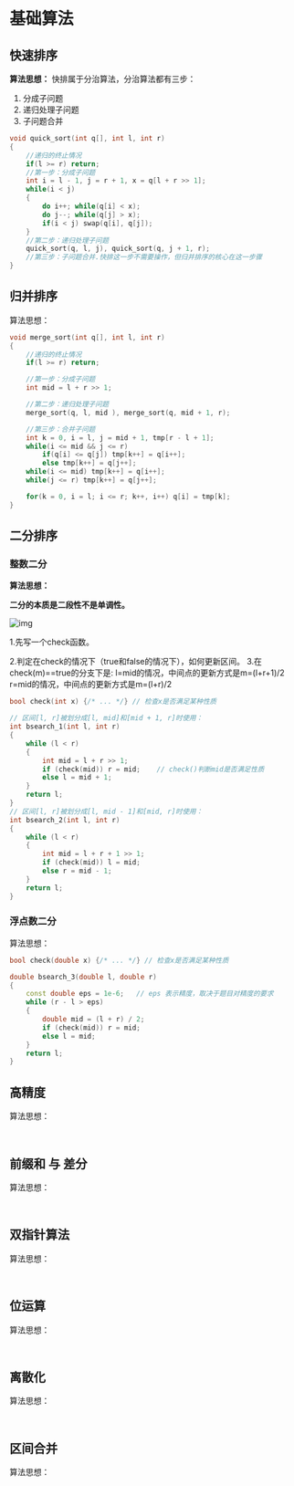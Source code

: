 # 基础算法
## 快速排序
**算法思想：**
快排属于分治算法，分治算法都有三步：
1. 分成子问题
2. 递归处理子问题
3. 子问题合并

```c++
void quick_sort(int q[], int l, int r)
{
    //递归的终止情况
    if(l >= r) return;
    //第一步：分成子问题
    int i = l - 1, j = r + 1, x = q[l + r >> 1];
    while(i < j)
    {
        do i++; while(q[i] < x);
        do j--; while(q[j] > x);
        if(i < j) swap(q[i], q[j]);
    }
    //第二步：递归处理子问题
    quick_sort(q, l, j), quick_sort(q, j + 1, r);
    //第三步：子问题合并.快排这一步不需要操作，但归并排序的核心在这一步骤
}

```

## 归并排序
算法思想：


```c++
void merge_sort(int q[], int l, int r)
{
    //递归的终止情况
    if(l >= r) return;

    //第一步：分成子问题
    int mid = l + r >> 1;

    //第二步：递归处理子问题
    merge_sort(q, l, mid ), merge_sort(q, mid + 1, r);

    //第三步：合并子问题
    int k = 0, i = l, j = mid + 1, tmp[r - l + 1];
    while(i <= mid && j <= r)
        if(q[i] <= q[j]) tmp[k++] = q[i++];
        else tmp[k++] = q[j++];
    while(i <= mid) tmp[k++] = q[i++];
    while(j <= r) tmp[k++] = q[j++];

    for(k = 0, i = l; i <= r; k++, i++) q[i] = tmp[k];
}
```

## 二分排序

### 整数二分

**算法思想：**

**二分的本质是二段性不是单调性。**

![img](https://gitee.com/adameta/img/raw/master/1580979705_20200206160241434_9286.png)

1.先写一个check函数。

2.判定在check的情况下（true和false的情况下），如何更新区间。
3.在check(m)==true的分支下是:
	l=mid的情况，中间点的更新方式是m=(l+r+1)/2
	r=mid的情况，中间点的更新方式是m=(l+r)/2


```c++
bool check(int x) {/* ... */} // 检查x是否满足某种性质

// 区间[l, r]被划分成[l, mid]和[mid + 1, r]时使用：
int bsearch_1(int l, int r)
{
    while (l < r)
    {
        int mid = l + r >> 1;
        if (check(mid)) r = mid;    // check()判断mid是否满足性质
        else l = mid + 1;
    }
    return l;
}
// 区间[l, r]被划分成[l, mid - 1]和[mid, r]时使用：
int bsearch_2(int l, int r)
{
    while (l < r)
    {
        int mid = l + r + 1 >> 1;
        if (check(mid)) l = mid;
        else r = mid - 1;
    }
    return l;
}
```

### 浮点数二分

算法思想：

```c++
bool check(double x) {/* ... */} // 检查x是否满足某种性质

double bsearch_3(double l, double r)
{
    const double eps = 1e-6;   // eps 表示精度，取决于题目对精度的要求
    while (r - l > eps)
    {
        double mid = (l + r) / 2;
        if (check(mid)) r = mid;
        else l = mid;
    }
    return l;
}
```



## 高精度

算法思想：


```c++



```



## 前缀和 与 差分
算法思想：


```c++



```


## 双指针算法
算法思想：

```c++



```


##  位运算
算法思想：

```c++



```


## 离散化
算法思想：

```c++



```


## 区间合并

算法思想：

```c++



```





